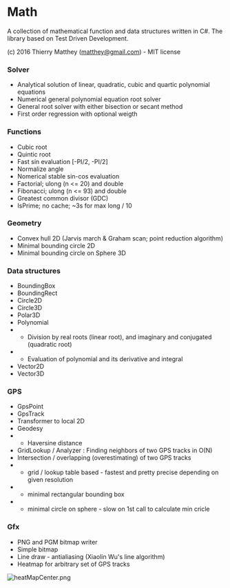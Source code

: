# Math #

A collection of mathematical function and data structures written in C#. The library based on Test Driven Development.

(c) 2016 Thierry Matthey (matthey@gmail.com) -  MIT license

### Solver ###
* Analytical solution of linear, quadratic, cubic and quartic polynomial equations
* Numerical general polynomial equation root solver
* General root solver with either bisection or secant method
* First order regression with optional weigth

### Functions ###
* Cubic root
* Quintic root
* Fast sin evaluation [-PI/2, -PI/2]
* Normalize angle
* Nomerical stable sin-cos evaluation
* Factorial; ulong (n <= 20) and double
* Fibonacci; ulong (n <= 93) and double
* Greatest common divisor (GDC)
* IsPrime; no cache; ~3s for max long / 10

### Geometry
* Convex hull 2D (Jarvis march & Graham scan; point reduction algorithm)
* Minimal bounding circle 2D
* Minimal bounding circle on Sphere 3D

### Data structures
* BoundingBox
* BoundingRect
* Circle2D
* Circle3D
* Polar3D
* Polynomial
* * Division by real roots (linear root), and imaginary and conjugated (quadratic root) 
* * Evaluation of polynomial and its derivative and integral
* Vector2D
* Vector3D

### GPS 
* GpsPoint
* GpsTrack
* Transformer to local 2D
* Geodesy
* * Haversine distance
* GridLookup / Analyzer : Finding neighbors of two GPS tracks in O(N)
* Intersection / overlapping (overestimating) of two GPS tracks
* * grid / lookup table based - fastest and pretty precise depending on given resolution
* * minimal rectangular bounding box 
* * minimal circle on sphere - slow on 1st call to calculate min cricle 

### Gfx
* PNG and PGM bitmap writer
* Simple bitmap
* Line draw - antialiasing (Xiaolin Wu's line algorithm)
* Heatmap for arbitrary set of GPS tracks

![heatMapCenter.png](https://bitbucket.org/repo/LEp4rd/images/1341651157-heatMapCenter.png)
